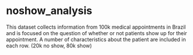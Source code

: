 # noshow_analysis
This dataset collects information from 100k  medical appointments in Brazil and is focused on the question of whether or not patients show up for their appointment. A number of characteristics about the patient are included in each row. (20k no show, 80k show)
